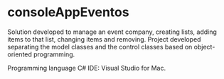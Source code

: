 # consoleAppEventos

Solution developed to manage an event company, creating lists, adding items to that list, changing items and removing. Project developed separating the model classes and the control classes based on object-oriented programming.

Programming language C#
IDE: Visual Studio for Mac.
